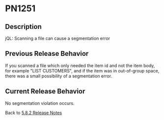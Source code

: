 # PN1251

<PageHeader />

## Description

jQL: Scanning a file can cause a segmentation error

## Previous Release Behavior

If you scanned a file which only needed the item id and not the item body, for example "LIST CUSTOMERS", and if the item was in out-of-group space, there was a small possibility of a segmentation error.

## Current Release Behavior

No segmentation violation occurs.

Back to [5.8.2 Release Notes](./../README.md)
  
<PageFooter />
